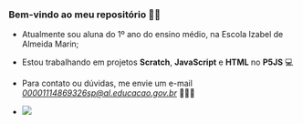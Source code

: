 ### Bem-vindo ao meu repositório 🖤🤍

- Atualmente sou aluna do 1º ano do ensino médio, na Escola Izabel de Almeida Marin;
- Estou trabalhando em projetos **Scratch**, **JavaScript** e **HTML** no **P5JS** 💻
- Para contato ou dúvidas, me envie um e-mail *00001114869326sp@al.educacao.gov.br* 💌🖤😘

- ![](https://media1.tenor.com/m/-qBsG1HwR4oAAAAC/cat-dance-dancing-cat.gif)

